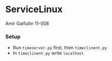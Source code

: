# ServiceLinux
Amir Gaifullin 11-008
### Setup
- Run `timeserver.py` first, then `timeclinent.py`
- In `timeclinent.py` write `localhost`
